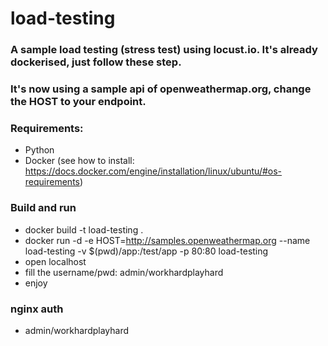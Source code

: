 # load-testing

### A sample load testing (stress test) using locust.io. It's already dockerised, just follow these step.
### It's now using a sample api of openweathermap.org, change the HOST to your endpoint.

### Requirements:
* Python
* Docker (see how to install: https://docs.docker.com/engine/installation/linux/ubuntu/#os-requirements)

### Build and run
* docker build -t load-testing .
* docker run -d -e HOST=http://samples.openweathermap.org --name load-testing -v $(pwd)/app:/test/app  -p 80:80 load-testing
* open localhost
* fill the username/pwd: admin/workhardplayhard
* enjoy


### nginx auth
* admin/workhardplayhard
